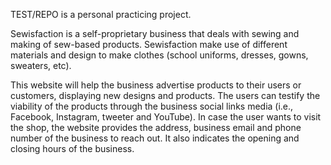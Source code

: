 TEST/REPO is a personal practicing project.

Sewisfaction is a self-proprietary business that deals with sewing and making of sew-based products. Sewisfaction make use of different materials and design to make clothes (school uniforms, dresses, gowns, sweaters, etc).

This website will help the business advertise products to their users or customers, displaying new designs and products. The users can testify the viability of the products through the business social links media (i.e., Facebook, Instagram, tweeter and YouTube). 
In case the user wants to visit the shop, the website provides the address, business email and phone number of the business to reach out. It also indicates the opening and closing hours of the business.
